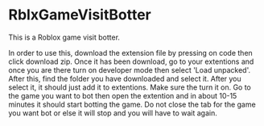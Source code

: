 # RblxGameVisitBotter
This is a Roblox game visit botter.

In order to use this, download the extension file by pressing on code then click download zip. Once it has been download, go to your extentions and once you are there turn on developer mode then select 'Load unpacked'. After this, find the folder you have downloaded and select it. After you select it, it should just add it to extentions. Make sure the turn it on. Go to the game you want to bot then open the extention and in about 10-15 minutes it should start botting the game. Do not close the tab for the game you want bot or else it will stop and you will have to wait again. 
